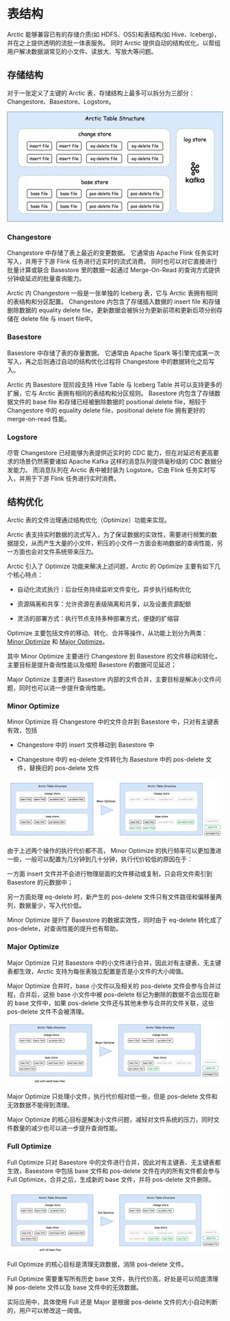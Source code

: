 # 表结构
Arctic 能够兼容已有的存储介质(如 HDFS、OSS)和表结构(如 Hive、Iceberg)，并在之上提供透明的流批一体表服务。
同时 Arctic 提供自动的结构优化，以帮组用户解决数据湖常见的小文件、读放大、写放大等问题。

## 存储结构
对于一张定义了主键的 Arctic 表，存储结构上最多可以拆分为三部分：Changestore、Basestore、Logstore。

![TableStructure](../images/format/table-structure.png)

### Changestore
Changestore 中存储了表上最近的变更数据。
它通常由 Apache Flink 任务实时写入，并用于下游 Flink 任务进行近实时的流式消费。
同时也可以对它直接进行批量计算或联合 Basestore 里的数据一起通过 Merge-On-Read 的查询方式提供分钟级延迟的批量查询能力。

Arctic 内 Changestore 一般是一张单独的 Iceberg 表，它与 Arctic 表拥有相同的表结构和分区配置。
Changestore 内包含了存储插入数据的 insert file 和存储删除数据的 equality delete file，更新数据会被拆分为更新前项和更新后项分别存储在 delete file 与 insert file中。

### Basestore
Basestore 中存储了表的存量数据。
它通常由 Apache Spark 等引擎完成第一次写入，再之后则通过自动的结构优化过程将 Changestore 中的数据转化之后写入。

Arctic 内 Basestore 现阶段支持 Hive Table 与 Iceberg Table 并可以支持更多的扩展，它与 Arctic 表拥有相同的表结构和分区规则。
Basestore 内包含了存储数据文件的 base file 和存储已经被删除数据的 positional delete file，相较于 Changestore 中的 equality delete file，positional delete file 拥有更好的 merge-on-read 性能。

### Logstore
尽管 Changestore 已经能够为表提供近实时的 CDC 能力，但在对延迟有更高要求的场景仍然需要诸如 Apache Kafka 这样的消息队列提供毫秒级的 CDC 数据分发能力。
而消息队列在 Arctic 表中被封装为 Logstore。它由 Flink 任务实时写入，并用于下游 Flink 任务进行实时消费。


## 结构优化

Arctic 表的文件治理通过结构优化（Optimize）功能来实现。

Arctic 表支持实时数据的流式写入，为了保证数据的实效性，需要进行频繁的数据提交，从而产生大量的小文件，积压的小文件一方面会影响数据的查询性能，另一方面也会对文件系统带来压力。

Arctic 引入了 Optimize 功能来解决上述问题，Arctic 的 Optimize 主要有如下几个核心特点：

- 自动化流式执行：后台任务持续监听文件变化，异步执行结构优化

- 资源隔离和共享：允许资源在表级隔离和共享，以及设置资源配额

- 灵活的部署方式：执行节点支持多种部署方式，便捷的扩缩容

Optimize 主要包括文件的移动、转化、合并等操作，从功能上划分为两类：[Minor Optimize](#minor-optimize) 和 [Major Optimize](#major-optimize)。

其中 Minor Optimize 主要进行 Changestore 到 Basestore 的文件移动和转化，主要目标是提升查询性能以及缩短 Basestore 的数据可见延迟；

Major Optimize 主要进行 Basestore 内部的文件合并，主要目标是解决小文件问题，同时也可以进一步提升查询性能。

### Minor Optimize

Minor Optimize 将 Changestore 中的文件合并到 Basestore 中，只对有主键表有效，包括

- Changestore 中的 insert 文件移动到 Basestore 中

- Changestore 中的 eq-delete 文件转化为 Basestore 中的 pos-delete 文件，替换旧的 pos-delete 文件


![Minor Optimize](../images/format/minor-optimize.png)

由于上述两个操作的执行代价都不高， Minor Optimize 的执行频率可以更加激进一些，一般可以配置为几分钟到几十分钟，执行代价较低的原因在于：

一方面 insert 文件并不会进行物理层面的文件移动或复制，只会将文件索引到 Basestore 的元数据中；

另一方面处理 eq-delete 时，新产生的 pos-delete 文件只有文件路径和偏移量两列，数据量少，写入代价低。

Minor Optimize 提升了 Basestore 的数据实效性，同时由于 eq-delete 转化成了 pos-delete，对查询性能的提升也有帮助。

### Major Optimize

Major Optimize 只对 Basestore 中的小文件进行合并，因此对有主键表、无主键表都生效，Arctic 支持为每张表独立配置是否是小文件的大小阈值。

Major Optimize 合并时，base 小文件以及相关的 pos-delete 文件会参与合并过程，合并后，这些 base 小文件中被 pos-delete 标记为删除的数据不会出现在新的 base 文件中，如果 pos-delete 文件还与其他未参与合并的文件关联，这些 pos-delete 文件不会被清理。

![Major Optimize](../images/format/major-optimize.png)

Major Optimize 只处理小文件，执行代价相对低一些，但是 pos-delete 文件和无效数据不能得到清理。

Major Optimize 的核心目标是解决小文件问题，减轻对文件系统的压力，同时文件数量的减少也可以进一步提升查询性能。

### Full Optimize

Full Optimize 只对 Basestore 中的文件进行合并，因此对有主键表、无主键表都生效，Basestore 中包括 base 文件和 pos-delete 文件在内的所有文件都会参与 Full Optimize，合并之后，生成新的 base 文件，并将 pos-delete 文件删除。

![Full Optimize](../images/format/full-optimize.png)

Full Optimize 的核心目标是清理无效数据，消除 pos-delete 文件。

Full Optimize 需要重写所有历史 base 文件，执行代价高，好处是可以彻底清理掉 pos-delete 文件以及 base 文件中的无效数据。

实际应用中，具体使用 Full 还是 Major 是根据 pos-delete 文件的大小自动判断的，用户可以修改这一阈值。
